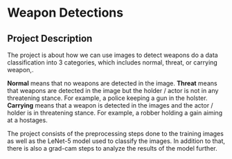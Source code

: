 # Weapon Detections

## Project Description
The project is about how we can use images to detect weapons do a data classification into 3 categories, which includes normal, threat, or carrying weapon,.

<b>Normal</b> means that no weapons are detected in the image. <b>Threat</b> means that weapons are detected in the image but the holder / actor is not in any threatening stance. For example, a police keeping a gun in the holster. <b>Carrying</b> means that a weapon is detected in the images and the actor / holder is in threatening stance. For example, a robber holding a gain aiming at a hostages.

The project consists of the preprocessing steps done to the training images as well as the LeNet-5 model used to classify the images. In addition to that, there is also a grad-cam steps to analyze the results of the model further.
